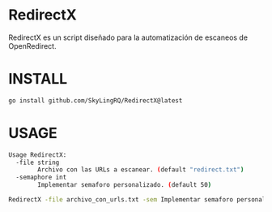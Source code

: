 # RedirectX
RedirectX es un script diseñado para la automatización de escaneos de OpenRedirect.
# INSTALL

```bash
go install github.com/SkyLingRQ/RedirectX@latest
```

# USAGE
```bash
Usage RedirectX:
  -file string
        Archivo con las URLs a escanear. (default "redirect.txt")
  -semaphore int
        Implementar semaforo personalizado. (default 50)
```

```bash
RedirectX -file archivo_con_urls.txt -sem Implementar semaforo personalizado (Por defecto 50)
```
